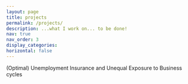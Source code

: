 ```yaml
---
layout: page
title: projects
permalink: /projects/
description: ...what I work on... to be done!
nav: true
nav_order: 3
display_categories: 
horizontal: false
---
```


(Optimal) Unemployment Insurance and Unequal Exposure to Business cycles
